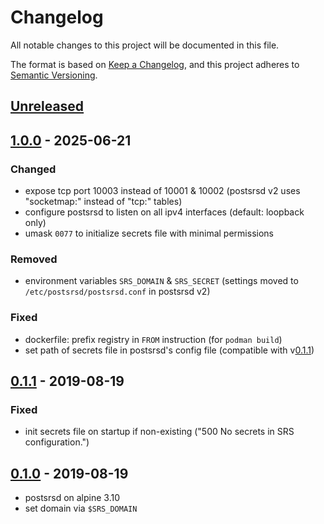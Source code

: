 # Changelog
All notable changes to this project will be documented in this file.

The format is based on [Keep a Changelog](https://keepachangelog.com/en/1.0.0/),
and this project adheres to [Semantic Versioning](https://semver.org/spec/v2.0.0.html).

## [Unreleased]

## [1.0.0] - 2025-06-21
### Changed
- expose tcp port 10003 instead of 10001 & 10002
  (postsrsd v2 uses "socketmap:" instead of "tcp:" tables)
- configure postsrsd to listen on all ipv4 interfaces (default: loopback only)
- umask `0077` to initialize secrets file with minimal permissions

### Removed
- environment variables `SRS_DOMAIN` & `SRS_SECRET`
  (settings moved to `/etc/postsrsd/postsrsd.conf` in postsrsd v2)

### Fixed
- dockerfile: prefix registry in `FROM` instruction (for `podman build`)
- set path of secrets file in postsrsd's config file (compatible with v[0.1.1])

## [0.1.1] - 2019-08-19
### Fixed
- init secrets file on startup if non-existing
  ("500 No secrets in SRS configuration.")

## [0.1.0] - 2019-08-19
- postsrsd on alpine 3.10
- set domain via `$SRS_DOMAIN`

[Unreleased]: https://github.com/fphammerle/docker-postsrsd/compare/1.0.0...HEAD
[1.0.0]: https://github.com/fphammerle/docker-postsrsd/compare/0.1.1...1.0.0
[0.1.1]: https://github.com/fphammerle/docker-postsrsd/compare/0.1.0...0.1.1
[0.1.0]: https://github.com/fphammerle/docker-postsrsd/releases/tag/0.1.0
